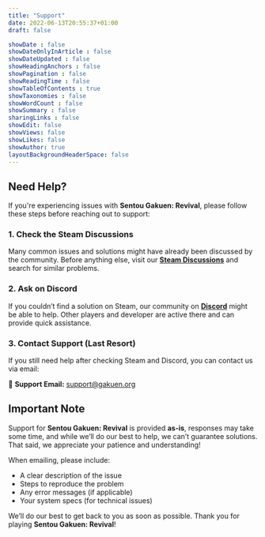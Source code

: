 ```yaml
---
title: "Support"
date: 2022-06-13T20:55:37+01:00
draft: false

showDate : false
showDateOnlyInArticle : false
showDateUpdated : false
showHeadingAnchors : false
showPagination : false
showReadingTime : false
showTableOfContents : true
showTaxonomies : false 
showWordCount : false
showSummary : false
sharingLinks : false
showEdit: false
showViews: false
showLikes: false
showAuthor: true
layoutBackgroundHeaderSpace: false
---
```


## Need Help?
If you're experiencing issues with **Sentou Gakuen: Revival**, please follow these steps before reaching out to support:

### 1. Check the Steam Discussions
Many common issues and solutions might have already been discussed by the community. Before anything else, visit our **[Steam Discussions](https://steamcommunity.com/app/405680/discussions/)** and search for similar problems.

### 2. Ask on Discord
If you couldn’t find a solution on Steam, our community on **[Discord](https://discord.gg/GUJkUWymmT)** might be able to help. Other players and developer are active there and can provide quick assistance.

### 3. Contact Support (Last Resort)
If you still need help after checking Steam and Discord, you can contact us via email:

📧 **Support Email:** [support@gakuen.org](mailto:support@gakuen.org)

## Important Note
Support for **Sentou Gakuen: Revival** is provided **as-is**, responses may take some time, and while we’ll do our best to help, we can’t guarantee solutions. That said, we appreciate your patience and understanding!

When emailing, please include:
- A clear description of the issue
- Steps to reproduce the problem
- Any error messages (if applicable)
- Your system specs (for technical issues)

We’ll do our best to get back to you as soon as possible. Thank you for playing **Sentou Gakuen: Revival**!
